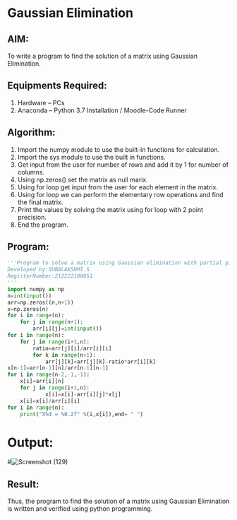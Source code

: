 # Gaussian Elimination

## AIM:
To write a program to find the solution of a matrix using Gaussian Elimination.

## Equipments Required:
1. Hardware – PCs
2. Anaconda – Python 3.7 Installation / Moodle-Code Runner

## Algorithm:

1. Import the numpy module to use the built-in functions for calculation.
2. Import the sys module to use the built in functions.
3. Get input from the user for number of rows and add it by 1 for number of columns.
4. Using np.zeros() set the matrix as null marix.
5. Using for loop get input from the user for each element in the matrix.
6. Using for loop we can perform the elementary row operations and find the final matrix.
7. Print the values by solving the matrix using for loop with 2 point precision.
8. End the program. 

## Program:

```py
'''Program to solve a matrix using Gaussian elimination with partial pivoting.
Developed by:SUBALAKSHMI.S
RegisterNumber:212222100051
'''
import numpy as np
n=int(input())
arr=np.zeros((n,n+1))
x=np.zeros(n)
for i in range(n):
    for j in range(n+1):
        arr[i][j]=int(input())
for i in range(n):
    for j in range(i+1,n):
        ratio=arr[j][i]/arr[i][i]
        for k in range(n+1):
            arr[j][k]=arr[j][k]-ratio*arr[i][k]
x[n-1]=arr[n-1][n]/arr[n-1][n-1]
for i in range(n-2,-1,-1):
    x[i]=arr[i][n]
    for j in range(i+1,n):
            x[i]=x[i]-arr[i][j]*x[j]
    x[i]=x[i]/arr[i][i]
for i in range(n):
    print("X%d = %0.2f" %(i,x[i]),end= " ")

```
# Output:

#![Screenshot (129)](https://github.com/Subalakshmisuresh/Gaussian/assets/121957896/a21076fd-d3dc-4157-bba3-fe272a990c0f)

## Result:

Thus, the program to find the solution of a matrix using Gaussian Elimination is written and verified using python programming.
